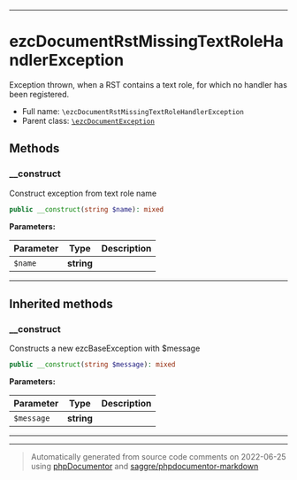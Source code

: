 ***

# ezcDocumentRstMissingTextRoleHandlerException

Exception thrown, when a RST contains a text role, for which no handler has
been registered.



* Full name: `\ezcDocumentRstMissingTextRoleHandlerException`
* Parent class: [`\ezcDocumentException`](./ezcDocumentException.md)




## Methods


### __construct

Construct exception from text role name

```php
public __construct(string $name): mixed
```








**Parameters:**

| Parameter | Type | Description |
|-----------|------|-------------|
| `$name` | **string** |  |




***


## Inherited methods


### __construct

Constructs a new ezcBaseException with $message

```php
public __construct(string $message): mixed
```








**Parameters:**

| Parameter | Type | Description |
|-----------|------|-------------|
| `$message` | **string** |  |




***


***
> Automatically generated from source code comments on 2022-06-25 using [phpDocumentor](http://www.phpdoc.org/) and [saggre/phpdocumentor-markdown](https://github.com/Saggre/phpDocumentor-markdown)
